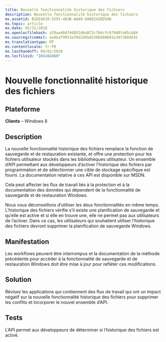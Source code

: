```yaml
---
title: Nouvelle fonctionnalité historique des fichiers
description: Nouvelle fonctionnalité historique des fichiers
ms.assetid: B1EE4638-5591-483B-AA09-600E242ED50B
ms.topic: article
ms.date: 05/31/2018
ms.openlocfilehash: a70aad84f4d052d6a872c7b0cfc979d0fa05cb84
ms.sourcegitcommit: ea4baf9953a78d2d6bd530b680601e39f3884541
ms.translationtype: MT
ms.contentlocale: fr-FR
ms.lasthandoff: 09/01/2020
ms.locfileid: "104102469"
---
```

# <a name="new-file-history-feature"></a>Nouvelle fonctionnalité historique des fichiers

## <a name="platform"></a>Plateforme

**Clients** – Windows 8 


## <a name="description"></a>Description

La nouvelle fonctionnalité historique des fichiers remplace la fonction de sauvegarde et de restauration existante, et offre une protection pour les fichiers utilisateur stockés dans les bibliothèques utilisateur. Un ensemble d’API permettant aux développeurs d’activer l’historique des fichiers par programmation et de sélectionner une cible de stockage spécifique est fourni. La documentation relative à ces API est disponible sur MSDN.

Cela peut affecter les flux de travail liés à la protection et à la documentation des données qui dépendent de la fonctionnalité de sauvegarde et de restauration Windows.

Nous vous déconseillons d’utiliser les deux fonctionnalités en même temps. L’historique des fichiers vérifie s’il existe une planification de sauvegarde et qu’elle est active et si elle en trouve une, elle ne permet pas aux utilisateurs de l’activer. Dans ce cas, les utilisateurs qui souhaitent utiliser l’historique des fichiers devront supprimer la planification de sauvegarde Windows.

## <a name="manifestation"></a>Manifestation

Les workflows peuvent être interrompus et la documentation de la méthode précédente pour accéder à la fonctionnalité de sauvegarde et de restauration Windows doit être mise à jour pour refléter ces modifications.

## <a name="solution"></a>Solution

Révisez les applications qui contiennent des flux de travail qui ont un impact négatif sur la nouvelle fonctionnalité historique des fichiers pour supprimer les conflits et incorporer le nouvel ensemble d’API.

## <a name="tests"></a>Tests

L’API permet aux développeurs de déterminer si l’historique des fichiers est activé.

 

 




